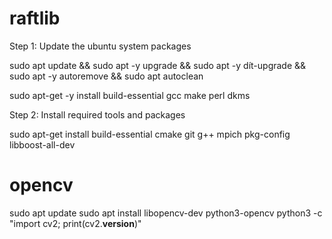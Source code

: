 # raftlib

Step 1: Update the ubuntu system packages

sudo apt  update && sudo apt -y upgrade && sudo apt -y dít-upgrade && sudo apt -y autoremove && sudo apt autoclean

sudo apt-get -y install build-essential gcc make perl dkms

Step 2: Install required tools and packages

sudo apt-get install build-essential cmake git g++  mpich pkg-config libboost-all-dev




# opencv
sudo apt update
sudo apt install libopencv-dev python3-opencv
python3 -c "import cv2; print(cv2.__version__)"

